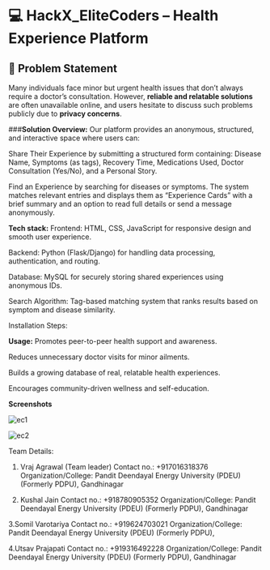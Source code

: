 # 💻 HackX_EliteCoders – Health Experience Platform

## 🧩 Problem Statement
Many individuals face minor but urgent health issues that don’t always require a doctor’s consultation. However, **reliable and relatable solutions** are often unavailable online, and users hesitate to discuss such problems publicly due to **privacy concerns**.


###**Solution Overview:** Our platform provides an anonymous, structured, and interactive space where users can:

Share Their Experience by submitting a structured form containing:
Disease Name, Symptoms (as tags), Recovery Time, Medications Used, Doctor Consultation (Yes/No), and a Personal Story.

Find an Experience by searching for diseases or symptoms. The system matches relevant entries and displays them as “Experience Cards” with a brief summary and an option to read full details or send a message anonymously.


**Tech stack:** Frontend: HTML, CSS, JavaScript for responsive design and smooth user experience.

Backend: Python (Flask/Django) for handling data processing, authentication, and routing.

Database: MySQL for securely storing shared experiences using anonymous IDs.

Search Algorithm: Tag-based matching system that ranks results based on symptom and disease similarity.


Installation Steps:

**Usage:**
Promotes peer-to-peer health support and awareness.

Reduces unnecessary doctor visits for minor ailments.

Builds a growing database of real, relatable health experiences.

Encourages community-driven wellness and self-education.


**Screenshots**



![ec1](https://github.com/user-attachments/assets/1367a938-2b41-45c6-9531-82a53b22dc30)

![ec2](https://github.com/user-attachments/assets/e50aabd9-cf9a-4152-a08b-6989cb536548)



Team Details:
1. Vraj Agrawal (Team leader)
Contact no.: +917016318376
Organization/College: Pandit Deendayal Energy University (PDEU) (Formerly PDPU),
Gandhinagar

3. Kushal Jain
Contact no.: +918780905352
Organization/College: Pandit Deendayal Energy University (PDEU) (Formerly PDPU),
Gandhinagar

3.Somil Varotariya
Contact no.: +919624703021
Organization/College: Pandit Deendayal Energy University (PDEU) (Formerly PDPU),


4.Utsav Prajapati
Contact no.: +919316492228
Organization/College: Pandit Deendayal Energy University (PDEU) (Formerly PDPU),
Gandhinagar 


